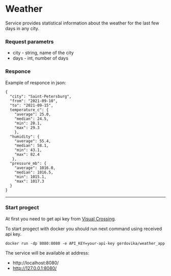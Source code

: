 # Weather
Service provides statistical information about the weather for the last few days in any city.
### Request parametrs
- city - string, name of the city
- days - int, number of days
### Responce
Example of responce in json:
```
{  
  "city": "Saint-Petersburg",  
  "from": "2021-09-10",  
  "to": "2021-09-15",  
  temperature_c": {  
    "average": 25.0,  
    "median": 24.5,  
    "min": 20.1,  
    "max": 29.3  
    },  
  "humidity": {  
    "average": 55.4,  
    "median": 58.1,  
    "min": 43.1,  
    "max": 82.4  
   },  
  "pressure_mb": {  
    "average": 1016.0,  
    "median": 1016.5,  
    "min": 1015.1,  
    "max": 1017.3  
  }  
}  
```

***
### Start progect
At first you need to get api key from [Visual Crossing](https://www.visualcrossing.com/weather-api).

To start progect with docker you should run next command using received api key.
```
docker run -dp 8080:8080 -e API_KEY=your-api-key gerdovika/weather_app
```
The service will be available at address:
- http://localhost:8080/
- http://127.0.0.1:8080/
